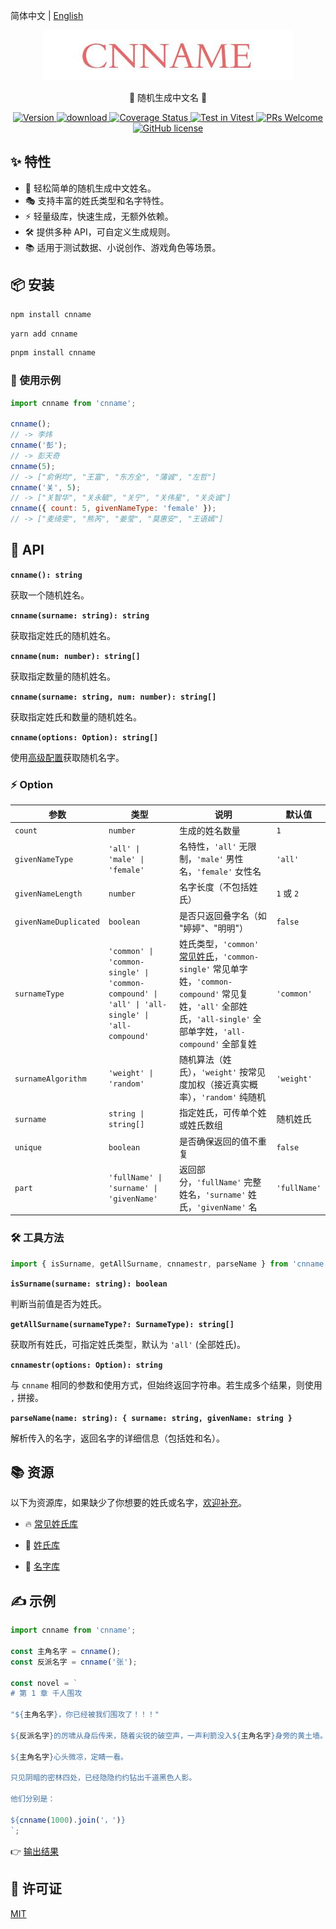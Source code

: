 简体中文 | [English](./README.zh-en.md)

<p align="center">
  <a href="https://github.com/yyz945947732/cnname">
    <img src="./public/logo.png" alt="logo.png" border="0"  />
  </a>
</p>

<p align="center">
  👦 随机生成中文名 👧
</p>

<p align="center">
  <a href="https://www.npmjs.com/package/cnname">
    <img src="https://img.shields.io/npm/v/cnname.svg" alt="Version" />
  </a>
  <a href="https://www.npmjs.com/package/cnname">
    <img src="https://img.shields.io/npm/dm/cnname.svg" alt="download" />
  </a>
  <a href="https://coveralls.io/github/yyz945947732/cnname?branch=master">
    <img
      src="https://coveralls.io/repos/github/yyz945947732/cnname/badge.svg?branch=master"
      alt="Coverage Status"
    />
  </a>
  <a href="https://vitest.dev">
    <img
      src="https://img.shields.io/badge/ Vitest-tested-6da13f.svg?logo=vitest&labelColor=edd532"
      alt="Test in Vitest"
    />
  </a>
  <a href="https://github.com/yyz945947732/cnname/pulls">
    <img
      src="https://img.shields.io/badge/PRs-welcome-brightgreen.svg"
      alt="PRs Welcome"
    />
  </a>
  <a href="https://github.com/yyz945947732/cnname/blob/master/LICENSE">
    <img
      src="https://img.shields.io/badge/license-MIT-blue.svg"
      alt="GitHub license"
    />
  </a>
</p>

## ✨ 特性

- 🎲 轻松简单的随机生成中文姓名。
- 🎭 支持丰富的姓氏类型和名字特性。
- ⚡ 轻量级库，快速生成，无额外依赖。
- 🛠 提供多种 API，可自定义生成规则。
- 📚 适用于测试数据、小说创作、游戏角色等场景。

## 📦 安装

```bash
npm install cnname
```

```bash
yarn add cnname
```

```bash
pnpm install cnname
```

### 🚀 使用示例

```js
import cnname from 'cnname';

cnname();
// -> 李炜
cnname('彭');
// -> 彭天奇
cnname(5);
// -> ["俞俐均", "王富", "东方全", "蒲诚", "左哲"]
cnname('关', 5);
// -> ["关智华", "关永毓", "关宁", "关伟星", "关炎诚"]
cnname({ count: 5, givenNameType: 'female' });
// -> ["麦绮雯", "熊芮", "姜莹", "莫惠安", "王语嫣"]
```

## 📖 API

**`cnname(): string`**

获取一个随机姓名。

**`cnname(surname: string): string`**

获取指定姓氏的随机姓名。

**`cnname(num: number): string[]`**

获取指定数量的随机姓名。

**`cnname(surname: string, num: number): string[]`**

获取指定姓氏和数量的随机姓名。

**`cnname(options: Option): string[]`**

使用[高级配置](#option)获取随机名字。

### ⚡ Option

| 参数 | 类型 | 说明 | 默认值 |
|------|------|------|------|
| `count` | `number` | 生成的姓名数量 | `1` |
| `givenNameType` | `'all' \| 'male' \| 'female'` | 名特性，`'all'` 无限制，`'male'` 男性名，`'female'` 女性名 | `'all'` |
| `givenNameLength` | `number` | 名字长度（不包括姓氏） | `1` 或 `2` |
| `givenNameDuplicated` | `boolean` | 是否只返回叠字名（如 "婷婷"、"明明"） | `false` |
| `surnameType` | `'common' \| 'common-single' \| 'common-compound' \| 'all' \| 'all-single' \| 'all-compound'` | 姓氏类型，`'common'` [常见姓氏](https://github.com/yyz945947732/cnname/blob/master/dict/commonSurname.json)，`'common-single'` 常见单字姓，`'common-compound'` 常见复姓，`'all'` 全部姓氏，`'all-single'` 全部单字姓，`'all-compound'` 全部复姓 | `'common'` |
| `surnameAlgorithm` | `'weight' \| 'random'` | 随机算法（姓氏），`'weight'` 按常见度加权（接近真实概率），`'random'` 纯随机 | `'weight'` |
| `surname` | `string \| string[]` | 指定姓氏，可传单个姓或姓氏数组 | 随机姓氏 |
| `unique` | `boolean` | 是否确保返回的值不重复 | `false` |
| `part` | `'fullName' \| 'surname' \| 'givenName'` | 返回部分，`'fullName'` 完整姓名，`'surname'` 姓氏，`'givenName'` 名 | `'fullName'` |

### 🛠️ 工具方法

```js
import { isSurname, getAllSurname, cnnamestr, parseName } from 'cnname';
```

**`isSurname(surname: string): boolean`**

判断当前值是否为姓氏。

**`getAllSurname(surnameType?: SurnameType): string[]`**

获取所有姓氏，可指定姓氏类型，默认为 `'all'` (全部姓氏)。

**`cnnamestr(options: Option): string`**

与 `cnname` 相同的参数和使用方式，但始终返回字符串。若生成多个结果，则使用 `,` 拼接。

**`parseName(name: string): { surname: string, givenName: string }`**

解析传入的名字，返回名字的详细信息（包括姓和名）。

## 📚 资源

以下为资源库，如果缺少了你想要的姓氏或名字，[欢迎补充](https://github.com/yyz945947732/cnname/pulls)。

- 🔥 [常见姓氏库](https://github.com/yyz945947732/cnname/blob/master/dict/commonSurname.json)

- 📖 [姓氏库](https://github.com/yyz945947732/cnname/blob/master/dict/allSurnames.json)

- 📝 [名字库](https://github.com/yyz945947732/cnname/blob/master/dict/words.json)

## ✍️ 示例

```js
import cnname from 'cnname';

const 主角名字 = cnname();
const 反派名字 = cnname('张');

const novel = `
# 第 1 章 千人围攻

"${主角名字}，你已经被我们围攻了！！！"

${反派名字}的厉啸从身后传来，随着尖锐的破空声，一声利箭没入${主角名字}身旁的黄土墙。

${主角名字}心头微凉，定睛一看。

只见阴暗的密林四处，已经隐隐约约钻出千道黑色人影。

他们分别是：

${cnname(1000).join('，')}
`;
```

👉 [输出结果](https://github.com/yyz945947732/cnname/blob/master/example/novel.md)

## 🔑 许可证

[MIT](https://github.com/yyz945947732/cnname/blob/master/LICENSE)
